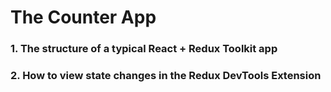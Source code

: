 # The Counter App

### 1. The structure of a typical React + Redux Toolkit app
### 2. How to view state changes in the Redux DevTools Extension

